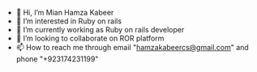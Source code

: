 - 👋 Hi, I’m Mian Hamza Kabeer
- 👀 I’m interested in Ruby on rails
- 🌱 I’m currently working as Ruby on rails developer
- 💞️ I’m looking to collaborate on ROR platform
- 📫 How to reach me through email "hamzakabeercs@gmail.com" and phone "+923174231199"

<!---
hamzakabeercs/hamzakabeercs is a ✨ special ✨ repository because its `README.md` (this file) appears on your GitHub profile.
You can click the Preview link to take a look at your changes.
--->

